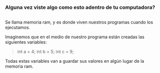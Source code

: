 <h3> Alguna vez viste algo como esto adentro de tu computadora?</h3>
<img src="https://cdn.pixabay.com/photo/2012/04/01/12/44/dimm-ram-23265_960_720.png" alt="" width="auto" height="auto">

Se llama memoria ram, y es donde viven nuestros programas cuando los ejecutamos.<br>

Imaginemos que en el medio de nuestro programa están creadas las siguientes variables:

> int a = 4;
 int b = 5;
 int c = 9;
 
 Todas estas variables van a guardar sus valores en algún lugar de la memoria ram.